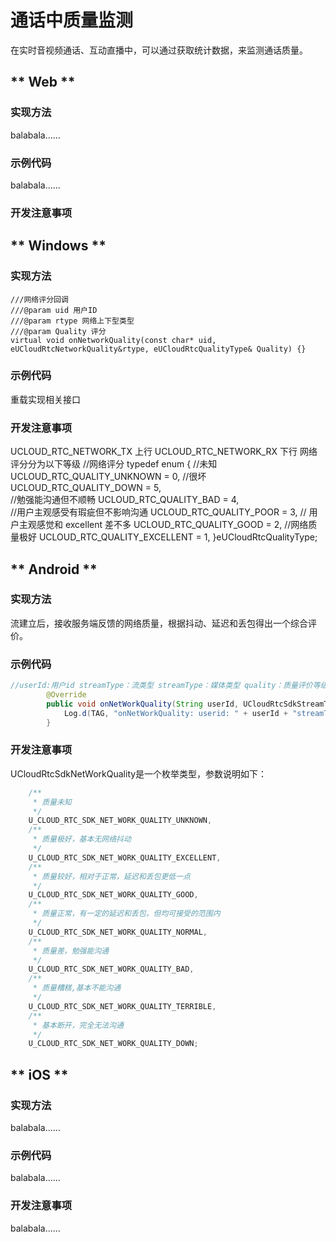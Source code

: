 # 通话中质量监测

在实时音视频通话、互动直播中，可以通过获取统计数据，来监测通话质量。


<!-- tabs:start -->

## ** Web **

### 实现方法

balabala……    

### 示例代码

balabala……    

### 开发注意事项


## ** Windows **

### 实现方法

	///网络评分回调
	///@param uid 用户ID
	///@param rtype 网络上下型类型
	///@param Quality 评分
	virtual void onNetworkQuality(const char* uid, eUCloudRtcNetworkQuality&rtype, eUCloudRtcQualityType& Quality) {}

### 示例代码

重载实现相关接口

### 开发注意事项
UCLOUD_RTC_NETWORK_TX 上行
UCLOUD_RTC_NETWORK_RX 下行
网络评分分为以下等级
//网络评分
typedef enum {
	//未知
	UCLOUD_RTC_QUALITY_UNKNOWN = 0, 
	//很坏
	UCLOUD_RTC_QUALITY_DOWN = 5,  
	//勉强能沟通但不顺畅
	UCLOUD_RTC_QUALITY_BAD = 4,  
	//用户主观感受有瑕疵但不影响沟通
	UCLOUD_RTC_QUALITY_POOR =  3, 
	// 用户主观感觉和 excellent 差不多
	UCLOUD_RTC_QUALITY_GOOD = 2, 
	//网络质量极好
	UCLOUD_RTC_QUALITY_EXCELLENT = 1, 
}eUCloudRtcQualityType; 

## ** Android **

### 实现方法

流建立后，接收服务端反馈的网络质量，根据抖动、延迟和丢包得出一个综合评价。

### 示例代码

```java
//userId:用户id streamType：流类型 streamType：媒体类型 quality：质量评价等级
        @Override
        public void onNetWorkQuality(String userId, UCloudRtcSdkStreamType streamType, UCloudRtcSdkMediaType mediaType, UCloudRtcSdkNetWorkQuality quality) {
            Log.d(TAG, "onNetWorkQuality: userid: " + userId + "streamType: " + streamType + "mediatype : "+ mediaType + " quality: " + quality);
        }

```    
### 开发注意事项

UCloudRtcSdkNetWorkQuality是一个枚举类型，参数说明如下：

```java
    /**
     * 质量未知
     */
    U_CLOUD_RTC_SDK_NET_WORK_QUALITY_UNKNOWN,
    /**
     * 质量极好，基本无网络抖动
     */
    U_CLOUD_RTC_SDK_NET_WORK_QUALITY_EXCELLENT,
    /**
     * 质量较好，相对于正常，延迟和丢包更低一点
     */
    U_CLOUD_RTC_SDK_NET_WORK_QUALITY_GOOD,
    /**
     * 质量正常，有一定的延迟和丢包，但均可接受的范围内
     */
    U_CLOUD_RTC_SDK_NET_WORK_QUALITY_NORMAL,
    /**
     * 质量差，勉强能沟通
     */
    U_CLOUD_RTC_SDK_NET_WORK_QUALITY_BAD,
    /**
     * 质量糟糕,基本不能沟通
     */
    U_CLOUD_RTC_SDK_NET_WORK_QUALITY_TERRIBLE,
    /**
     * 基本断开，完全无法沟通
     */
    U_CLOUD_RTC_SDK_NET_WORK_QUALITY_DOWN;

```  



## ** iOS **

### 实现方法

balabala……    

### 示例代码

balabala……    

### 开发注意事项

balabala……  



<!-- tabs:end -->
